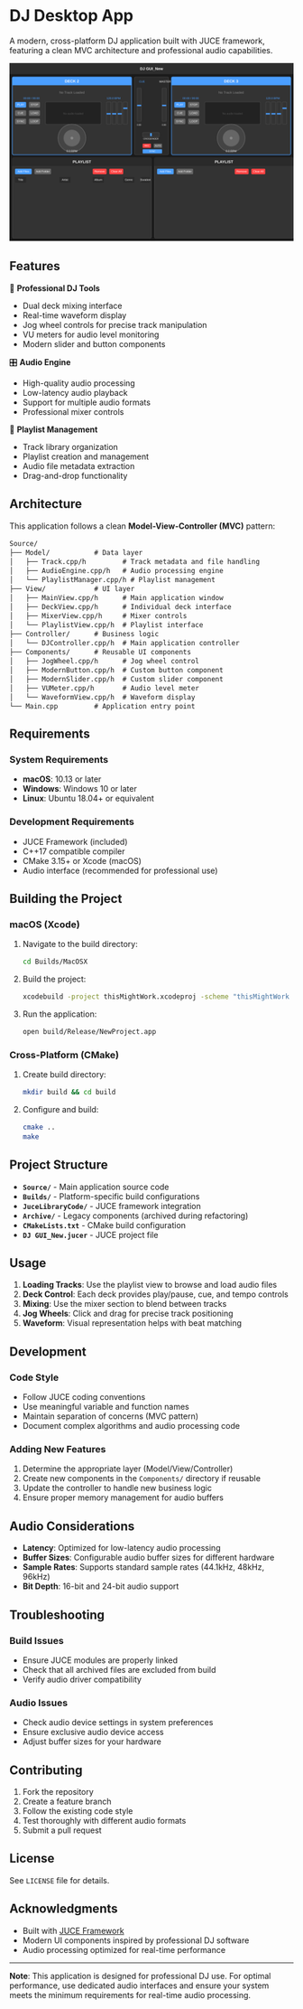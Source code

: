 # DJ Desktop App

A modern, cross-platform DJ application built with JUCE framework, featuring a clean MVC architecture and professional audio capabilities.

![DJ Desktop App Interface](screenshot.png)

## Features

🎵 **Professional DJ Tools**
- Dual deck mixing interface
- Real-time waveform display
- Jog wheel controls for precise track manipulation
- VU meters for audio level monitoring
- Modern slider and button components

🎛️ **Audio Engine**
- High-quality audio processing
- Low-latency audio playback
- Support for multiple audio formats
- Professional mixer controls

📁 **Playlist Management**
- Track library organization
- Playlist creation and management
- Audio file metadata extraction
- Drag-and-drop functionality

## Architecture

This application follows a clean **Model-View-Controller (MVC)** pattern:

```
Source/
├── Model/           # Data layer
│   ├── Track.cpp/h         # Track metadata and file handling
│   ├── AudioEngine.cpp/h   # Audio processing engine
│   └── PlaylistManager.cpp/h # Playlist management
├── View/            # UI layer
│   ├── MainView.cpp/h      # Main application window
│   ├── DeckView.cpp/h      # Individual deck interface
│   ├── MixerView.cpp/h     # Mixer controls
│   └── PlaylistView.cpp/h  # Playlist interface
├── Controller/      # Business logic
│   └── DJController.cpp/h  # Main application controller
├── Components/      # Reusable UI components
│   ├── JogWheel.cpp/h      # Jog wheel control
│   ├── ModernButton.cpp/h  # Custom button component
│   ├── ModernSlider.cpp/h  # Custom slider component
│   ├── VUMeter.cpp/h       # Audio level meter
│   └── WaveformView.cpp/h  # Waveform display
└── Main.cpp         # Application entry point
```

## Requirements

### System Requirements
- **macOS**: 10.13 or later
- **Windows**: Windows 10 or later
- **Linux**: Ubuntu 18.04+ or equivalent

### Development Requirements
- JUCE Framework (included)
- C++17 compatible compiler
- CMake 3.15+ or Xcode (macOS)
- Audio interface (recommended for professional use)

## Building the Project

### macOS (Xcode)

1. Navigate to the build directory:
   ```bash
   cd Builds/MacOSX
   ```

2. Build the project:
   ```bash
   xcodebuild -project thisMightWork.xcodeproj -scheme "thisMightWork - App" -configuration Release
   ```

3. Run the application:
   ```bash
   open build/Release/NewProject.app
   ```

### Cross-Platform (CMake)

1. Create build directory:
   ```bash
   mkdir build && cd build
   ```

2. Configure and build:
   ```bash
   cmake ..
   make
   ```

## Project Structure

- **`Source/`** - Main application source code
- **`Builds/`** - Platform-specific build configurations
- **`JuceLibraryCode/`** - JUCE framework integration
- **`Archive/`** - Legacy components (archived during refactoring)
- **`CMakeLists.txt`** - CMake build configuration
- **`DJ GUI_New.jucer`** - JUCE project file

## Usage

1. **Loading Tracks**: Use the playlist view to browse and load audio files
2. **Deck Control**: Each deck provides play/pause, cue, and tempo controls
3. **Mixing**: Use the mixer section to blend between tracks
4. **Jog Wheels**: Click and drag for precise track positioning
5. **Waveform**: Visual representation helps with beat matching

## Development

### Code Style
- Follow JUCE coding conventions
- Use meaningful variable and function names
- Maintain separation of concerns (MVC pattern)
- Document complex algorithms and audio processing code

### Adding New Features
1. Determine the appropriate layer (Model/View/Controller)
2. Create new components in the `Components/` directory if reusable
3. Update the controller to handle new business logic
4. Ensure proper memory management for audio buffers

## Audio Considerations

- **Latency**: Optimized for low-latency audio processing
- **Buffer Sizes**: Configurable audio buffer sizes for different hardware
- **Sample Rates**: Supports standard sample rates (44.1kHz, 48kHz, 96kHz)
- **Bit Depth**: 16-bit and 24-bit audio support

## Troubleshooting

### Build Issues
- Ensure JUCE modules are properly linked
- Check that all archived files are excluded from build
- Verify audio driver compatibility

### Audio Issues
- Check audio device settings in system preferences
- Ensure exclusive audio device access
- Adjust buffer sizes for your hardware

## Contributing

1. Fork the repository
2. Create a feature branch
3. Follow the existing code style
4. Test thoroughly with different audio formats
5. Submit a pull request

## License

See `LICENSE` file for details.

## Acknowledgments

- Built with [JUCE Framework](https://juce.com/)
- Modern UI components inspired by professional DJ software
- Audio processing optimized for real-time performance

---

**Note**: This application is designed for professional DJ use. For optimal performance, use dedicated audio interfaces and ensure your system meets the minimum requirements for real-time audio processing.
